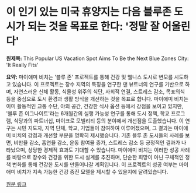 # 이 인기 있는 미국 휴양지는 다음 블루존 도시가 되는 것을 목표로 한다: '정말 잘 어울린다'

**원제목:** This Popular US Vacation Spot Aims To Be the Next Blue Zones City: 'It Really Fits'

**요약:** 마이애미 비치는 '블루 존' 프로젝트를 통해 건강 및 웰니스 도시로 변모를 시도하고 있습니다.  이 프로젝트는 장수 지역의 특징을 연구한 댄 뷰트너의 연구를 기반으로 하며, 자연스러운 신체 활동, 식물성 위주의 식단, 사회적 연결, 스트레스 감소, 목표의식 등을 중심으로 도시 환경과 생활 방식을 개선하는 것을 목표로 합니다.  마이애미 비치는 이미 활동적인 교통 수단, 야외 공간, 건강한 식사 옵션 등에서 강점을 보이고 있지만,  '블루 존 이그나이트'라는 6개월간의 실행 가능성 연구를 통해 도시 정책, 학교 프로그램, 식당과의 파트너십, 마이크로 모빌리티 등의 분야에서 개선점을 도출했습니다.  이 연구는 시민 지도자, 지역 단체, 학교, 기업들이 참여하여 이루어졌으며,  그 결과는 마이애미 비치의 강점과 개선할 부분을 명확히 제시했습니다.  기존 블루 존 도시들의 사례를 보면, 비만율 감소, 흡연율 감소, 운동 참여율 증가, 스트레스 감소 등 긍정적인 결과가 나타났으며, 상당한 경제적 효과도 기대할 수 있습니다.  마이애미 비치는 이러한 성공 사례를 바탕으로 장수와 건강을 위한 도시 설계를 추진하며, 단순한 희망이 아닌 구체적인 정책 변화를 통해 건강한 도시를 만들어나갈 계획입니다.  이 프로젝트의 성공 여부는 마이애미 비치가  지속 가능한 건강 증진 모델을 제시할 수 있을지에 달려있습니다.

[원문 링크](https://vegnews.com/miami-beach-blue-zone-city)
